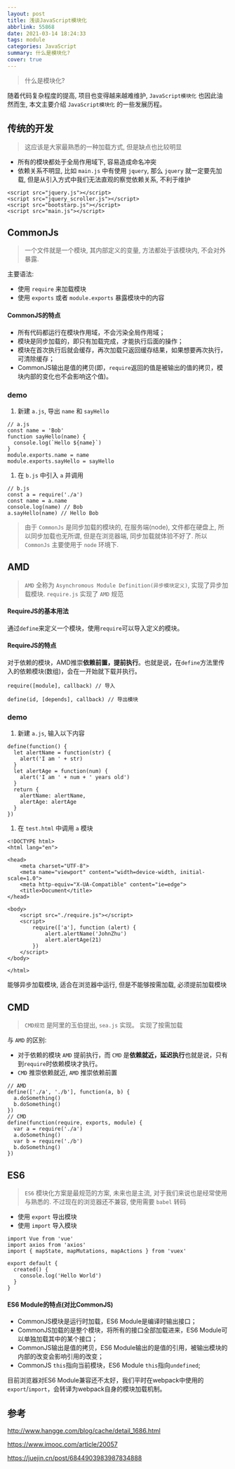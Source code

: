 ```yaml
---
layout: post
title: 浅谈JavaScript模块化
abbrlink: 55868
date: 2021-03-14 18:24:33
tags: module
categories: JavaScript
summary: 什么是模块化?
cover: true
---
```


> 什么是模块化?

随着代码复杂程度的提高, 项目也变得越来越难维护, `JavaScript模块化` 也因此油然而生, 本文主要介绍 `JavaScript模块化` 的一些发展历程。

## 传统的开发

> 这应该是大家最熟悉的一种加载方式, 但是缺点也比较明显

- 所有的模块都处于全局作用域下, 容易造成命名冲突
- 依赖关系不明显, 比如 `main.js` 中有使用 `jquery`, 那么 `jquery` 就一定要先加载, 但是从引入方式中我们无法直观的察觉依赖关系, 不利于维护

```none
<script src="jquery.js"></script>
<script src="jquery_scroller.js"></script>
<script src="bootstarp.js"></script>
<script src="main.js"></script>
```

## CommonJs

> 一个文件就是一个模块, 其内部定义的变量, 方法都处于该模块内, 不会对外暴露.

主要语法:

- 使用 `require` 来加载模块
- 使用 `exports` 或者 `module.exports` 暴露模块中的内容

#### CommonJS的特点

- 所有代码都运行在模块作用域，不会污染全局作用域；
- 模块是同步加载的，即只有加载完成，才能执行后面的操作；
- 模块在首次执行后就会缓存，再次加载只返回缓存结果，如果想要再次执行，可清除缓存；
- CommonJS输出是值的拷贝(即，`require`返回的值是被输出的值的拷贝，模块内部的变化也不会影响这个值)。

### demo

1. 新建 `a.js`, 导出 `name` 和 `sayHello`

```none
// a.js
const name = 'Bob'
function sayHello(name) {
  console.log(`Hello ${name}`)
}
module.exports.name = name
module.exports.sayHello = sayHello
```

1. 在 `b.js` 中引入 `a` 并调用



```none
// b.js
const a = require('./a')
const name = a.name
console.log(name) // Bob
a.sayHello(name) // Hello Bob
```

> 由于 `CommonJs` 是同步加载的模块的, 在服务端(node), 文件都在硬盘上, 所以同步加载也无所谓, 但是在浏览器端, 同步加载就体验不好了. 所以 `CommonJs` 主要使用于 `node` 环境下.

## AMD

> `AMD` 全称为 `Asynchromous Module Definition(异步模块定义)`, 实现了异步加载模块. `require.js` 实现了 `AMD` 规范

#### RequireJS的基本用法

通过`define`来定义一个模块，使用`require`可以导入定义的模块。

#### RequireJS的特点

对于依赖的模块，AMD推崇**依赖前置，提前执行**。也就是说，在`define`方法里传入的依赖模块(数组)，会在一开始就下载并执行。

```none
require([module], callback) // 导入

define(id, [depends], callback) // 导出模块
```

### demo

1. 新建 `a.js`, 输入以下内容

```none
define(function() {
  let alertName = function(str) {
    alert('I am ' + str)
  }
  let alertAge = function(num) {
    alert('I am ' + num + ' years old')
  }
  return {
    alertName: alertName,
    alertAge: alertAge
  }
})
```

1. 在 `test.html` 中调用 `a` 模块



```none
<!DOCTYPE html>
<html lang="en">

<head>
    <meta charset="UTF-8">
    <meta name="viewport" content="width=device-width, initial-scale=1.0">
    <meta http-equiv="X-UA-Compatible" content="ie=edge">
    <title>Document</title>
</head>

<body>
    <script src="./require.js"></script>
    <script>
        require(['a'], function (alert) {
            alert.alertName('JohnZhu')
            alert.alertAge(21)
        })
    </script>
</body>

</html>
```

能够异步加载模块, 适合在浏览器中运行, 但是不能够按需加载, 必须提前加载模块

## CMD

> `CMD规范` 是阿里的玉伯提出, `sea.js` 实现。 实现了按需加载

与 `AMD` 的区别:

- 对于依赖的模块 `AMD` 提前执行，而 `CMD` 是**依赖就近，延迟执行**也就是说，只有到`require`时依赖模块才执行。
- `CMD` 推崇依赖就近, `AMD` 推崇依赖前置



```none
// AMD
define(['./a', './b'], function(a, b) {
  a.doSomething()
  b.doSomething()
})
// CMD
define(function(require, exports, module) {
  var a = require('./a')
  a.doSomething()
  var b = require('./b')
  b.doSomething()
})
```

## ES6

> `ES6` 模块化方案是最规范的方案, 未来也是主流, 对于我们来说也是经常使用与熟悉的. 不过现在的浏览器还不兼容, 使用需要 `babel` 转码

- 使用 `export` 导出模块
- 使用 `import` 导入模块



```none
import Vue from 'vue'
import axios from 'axios'
import { mapState, mapMutations, mapActions } from 'vuex'

export default {
  created() {
    console.log('Hello World')
  }
}
```

#### ES6 Module的特点(对比CommonJS)

- CommonJS模块是运行时加载，ES6 Module是编译时输出接口；
- CommonJS加载的是整个模块，将所有的接口全部加载进来，ES6 Module可以单独加载其中的某个接口；
- CommonJS输出是值的拷贝，ES6 Module输出的是值的引用，被输出模块的内部的改变会影响引用的改变；
- CommonJS `this`指向当前模块，ES6 Module `this`指向`undefined`;

目前浏览器对ES6 Module兼容还不太好，我们平时在webpack中使用的`export`/`import`，会转译为webpack自身的模块加载机制。

## 参考

<http://www.hangge.com/blog/cache/detail_1686.html>

<https://www.imooc.com/article/20057>

<https://juejin.cn/post/6844903983987834888>